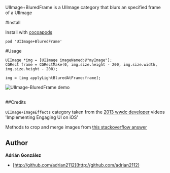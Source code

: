 UIImage+BluredFrame is a UIImage category that blurs an specified frame of a UIImage

#Install

Install with [cocoapods](http://cocoapods.org/)

```
pod 'UIImage+BluredFrame'
```


#Usage

```
UIImage *img = [UIImage imageNamed:@"myImage"];
CGRect frame = CGRectMake(0, img.size.height - 200, img.size.width, img.size.height - 200);
    
img = [img applyLightBluredAtFrame:frame];

```

<img src="https://raw.github.com/Adrian2112/UIImage-BluredFrame/master/demo_image.png" alt="UIImage-BluredFrame demo" title="UIImage-BluredFrame demo" style="display:block; margin: 10px auto 30px auto; align:center">


##Credits

`UIImage+ImageEffects` category taken from the [2013 wwdc developer](https://developer.apple.com/wwdc/videos/)
videos 'Implementing Engaging UI on iOS'

Methods to crop and merge images from [this stackoverflow answer](http://stackoverflow.com/a/14108694/1293623)


## Author
**Adrián González**

+ [http://github.com/adrian2112](http://github.com/adrian2112)
